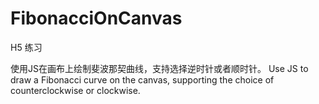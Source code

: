 # FibonacciOnCanvas
H5 练习

使用JS在画布上绘制斐波那契曲线，支持选择逆时针或者顺时针。
Use JS to draw a Fibonacci curve on the canvas, supporting the choice of counterclockwise or clockwise.
